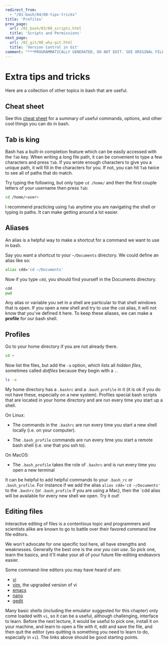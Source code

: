 ```yaml
---
redirect_from:
  - "/01-bash/04/00-tips-tricks"
title: 'Profiles'
prev_page:
  url: /01_bash/03/00_scripts.html
  title: 'Scripts and Permissions'
next_page:
  url: /02_git/00_why-git.html
  title: 'Version Control in Git'
comment: "***PROGRAMMATICALLY GENERATED, DO NOT EDIT. SEE ORIGINAL FILES IN /content***"
---
```

# Extra tips and tricks

Here are a collection of other topics in bash that are useful.

## Cheat sheet

See this [cheat sheet](https://www.cheatography.com/gregcheater/cheat-sheets/bash/) for a summary of useful commands, options, and other cool things you can do in bash.

## Tab is king

Bash has a built-in completion feature which can be easily accessed with the `Tab` key. When writing a long file path, it can be convenient to type a few characters and press `Tab`. If you wrote enough characters to give you a unique path, it will fill in the characters for you. If not, you can hit `Tab` twice to see all of paths that do match.

Try typing the following, but only type `cd /home/` and then the first couple letters of your username then press `Tab`:

```bash
cd /home/<user>
```

I recommend practicing using `Tab` anytime you are navigating the shell or typing in paths. It can make getting around a lot easier.

## Aliases

An alias is a helpful way to make a shortcut for a command we want to use in bash.

Say you want a shortcut to your `~/Documents` directory. We could define an alias like so:

```bash
alias cdd='cd ~/Documents'
```

Now if you type `cdd`, you should find yourself in the Documents directory.

```bash
cdd
pwd
```

Any alias or variable you set in a shell are particular to that shell windows that is open. If you open a new shell and try to use the `cdd` alias, it will not know that you've defined it here. To keep these aliases, we can make a **profile** for our bash shell.

## Profiles

Go to your home directory if you are not already there.

```bash
cd ~
```

Now list the files, but add the `-a` option, which lists all *hidden files*, sometimes called *dotfiles* because they begin with a `.`.

```bash
ls -a
```

My home directory has a `.bashrc` and a `.bash_profile` in it (it is ok if you do not have these, especially on a new system). Profiles special bash scripts that are located in your home directory and are run every time you start up a shell.

On Linux:

- The commands in the `.bashrc` are run every time you start a new shell locally (i.e. on your computer).

- The `.bash_profile` commands are run every time you start a remote bash shell (i.e. one that you ssh to).

On MacOS:

- The `.bash_profile` takes the role of `.bashrc` and is run every time you open a new terminal

It can be helpful to add helpful commands to your `.bash_rc` or `.bash_profile`. For instance if we add the alias `alias cdd='cd ~/Documents'` to the `.bashrc` (or `.bash_profile` if you are using a Mac), then the `cdd alias will be available for every new shell we open. Try it out!

## Editing files

Interactive editing of files is a contentious topic and programmers and scientists alike are known to go to battle over their favored command line file editors.

We won't advocate for one specific tool here, all have strengths and weaknesses. Generally the best one is the *one you can use*. So pick one, learn the basics, and it'll make your all of your future file-editing endeavors easier.

Some command-line editors you may have heard of are:

- [vi](https://www.guru99.com/the-vi-editor.html)
- [vim](https://www.linux.com/tutorials/vim-101-beginners-guide-vim/), the upgraded version of vi
- [emacs](https://www.gnu.org/software/emacs/)
- [nano](https://www.tecmint.com/learn-nano-text-editor-in-linux/)
- [gedit](https://www.lifewire.com/gedit-linux-command-unix-command-4097153)

Many basic shells (including the emulator suggested for this chapter) only come loaded with `vi`, so it can be a useful, although challenging, interface to learn. Before the next lecture, it would be useful to pick one, install it on your machine, and learn to open a file with it, edit and save the file, and then quit the editor (yes quitting is something you need to learn to do, especially in `vi`). The links above should be good starting points.
